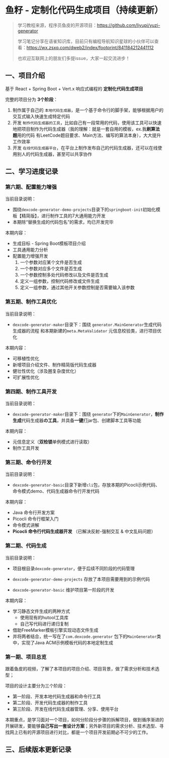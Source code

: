 # 鱼籽 - 定制化代码生成项目（持续更新）

> 学习教程来源，程序员鱼皮的开源项目：https://github.com/liyupi/yuzi-generator
>
> 学习笔记分享在语雀知识库，目前只有编程导航知识星球的小伙伴可以查看：https://wx.zsxq.com/dweb2/index/footprint/841184212441112 
>
> 也欢迎互联网上的朋友们多提issue，大家一起交流进步！

## 一、项目介绍

基于 React + Spring Boot + Vert.x 响应式编程的 **定制化代码生成项目**

完整的项目分为 **3个阶段**：

1. 制作属于自己的 `本地代码生成器`，是一个基于命令行的脚手架，能够根据用户的交互式输入快速生成特定代码
2. 开发 `制作代码生成器的工具`，比如自己有一段常用的代码，使用该工具可以快速地把项目制作为代码生成器（我的理解：就是一套自用的模板，ex.我**刷算法题**用的代码 有LeetCode题目要求、Main方法、编写的算法本身），大大提升工作效率
3. 开发 `在线代码生成器平台`，在平台上制作发布自己的代码生成器，还可以在线使用别人的代码生成器，甚至可以共享协作

## 二、学习进度记录

### 第六期、配置能力增强

当前目录说明：

- 围绕`dexcode-generator-demo-projects`目录下的`springboot-init`初始化模板【精简版】，进行制作工具的7大通用能力开发
- 本期除“替换生成的代码包名”的需求，均已开发完毕

本期内容：

- 生成目标 - Spring Boot模板项目介绍
- 工具通用能力分析
- 配置能力增强开发
  1. 一个参数对应某个文件是否生成
  2. 一个参数对应多个文件是否生成
  3. 一个参数控制多处代码修改以及文件是否生成
  4. 定义一组参数，控制代码修改或文件生成
  5. 定义一组参数，通过其他开关参数控制是否需要输入该参数

### 第五期、制作工具优化

当前目录说明：

- `dexcode-generator-maker`目录下：围绕 `generator.MainGenerator`生成代码生成器的流程 和本期新建的`meta.MetaValidator` 元信息校验类，进行项目优化

本期内容：

- 可移植性优化
- 新增项目介绍文件、制作精简版代码生成器
- 健壮性优化（涉及圈复杂度优化）
- 可扩展性优化

### 第四期、制作工具开发

当前目录说明：

- `dexcode-generator-maker`目录下：围绕 `generator`下的`MainGenerator`，**制作生成**代码生成器**の工具**，并具备**一键**打jar包、创建脚本工具等功能

本期内容：

- 元信息定义（**双检锁**单例模式进行读取）
- 制作工具开发

### 第三期、命令行开发

当前目录说明：

- `dexcode-generator-basic`目录下新增`cli`包，存放本期的Picocli示例代码、命令模式demo、代码生成器命令行开发代码

本期内容：

- Java 命令行开发方案
- Picocli 命令行框架入门
- 命令模式讲解
- **Picocli 命令行代码生成器开发** （已解决反射-强制交互 & 中文乱码问题）

### 第二期、代码生成

当前目录说明：

- 项目根目录`dexcode-generator`，便于后续不同阶段的代码管理

- `dexcode-generator-demo-projects` 存放了本项目需要用到的示例代码

- `dexcode-generator-basic` 维护项目第一阶段的开发

本期内容：

- 学习静态文件生成的两种方式
  - 使用现有的hutool工具库
  - 自己写代码进行递归复制
- 借助FreeMarker模板引擎实现动态文件生成
- 并将两者结合，统一写在了`com.dexcode.generator` 包下的`MainGenerator`类中，实现了Java ACM示例模板代码的本地定制生成

### 第一期、项目总览

跟着鱼皮的视频，了解了本项目的项目介绍、项目背景，做了需求分析和技术选型；

项目的设计主要分为三个阶段：

- 第一阶段、开发本地代码生成器和命令行工具
- 第二阶段、开发代码生成器的制作工具
- 第三阶段、开发在线代码生成器管理、分享、使用平台

本期重点，是学习面对一个项目，如何分阶段分步骤的拆解项目，做到循序渐进的开展研发，要能够**自己写出一套设计方案**；另外新项目的需求分析、技术选型、寻找网上已有的开源项目进行对比，都是一个项目开发前期必不可少的工作。



## 三、后续版本更新记录